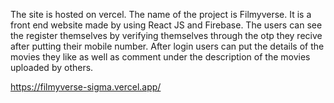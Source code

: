 The site is hosted on vercel.
The name of the project is Filmyverse. It is a front end website made by using React JS and Firebase. The users can see the register themselves by verifying themselves through the otp they recive after putting their mobile number. After login users can put the details of the movies they like as well as comment under the description of the movies uploaded by others.

https://filmyverse-sigma.vercel.app/
